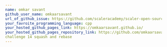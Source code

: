 ```yaml
---
name: omkar savant
github_user_name: omkaarsavant
url_of_github_issue: https://github.com/scaleracademy/scaler-open-source-september-challenge/issues/89 
your_favroite_programming_language: cpp
your_hosted_github_pages_link: https://omkaarsavant.github.io/
your_hosted_github_pages_repository_link: https://github.com/omkaarsavant/omkaarsavant.github.io
challenge 14 squash and rebase 
---
```

